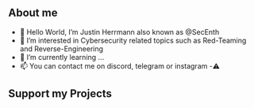 ## About me
- 👋 Hello World, I’m Justin Herrmann also known as @SecEnth 
- 👀 I’m interested in Cybersecurity related topics such as Red-Teaming and Reverse-Engineering 
- 🌱 I’m currently learning ...
- 📫 You can contact me on discord, telegram or instagram
-⚠️




## Support my Projects
